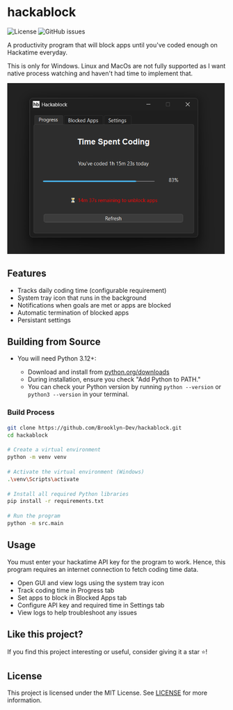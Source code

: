 # hackablock

![License](https://img.shields.io/badge/license-MIT-green)
![GitHub issues](https://img.shields.io/github/issues/Brooklyn-Dev/hackablock)

A productivity program that will block apps until you've coded enough on Hackatime everyday.

This is only for Windows. Linux and MacOs are not fully supported as I want native process watching and haven't had time to implement that.

<img src="screenshot.png" width="500" alt="Progress tab of the program UI"/>

## Features

-   Tracks daily coding time (configurable requirement)
-   System tray icon that runs in the background
-   Notifications when goals are met or apps are blocked
-   Automatic termination of blocked apps
-   Persistant settings

## Building from Source

- You will need Python 3.12+:

    -   Download and install from [python.org/downloads](https://www.python.org/downloads/)
    -   During installation, ensure you check "Add Python to PATH."
    -   You can check your Python version by running `python --version` or `python3 --version` in your terminal.

### Build Process

```bash
git clone https://github.com/Brooklyn-Dev/hackablock.git
cd hackablock

# Create a virtual environment
python -m venv venv

# Activate the virtual environment (Windows)
.\venv\Scripts\activate

# Install all required Python libraries
pip install -r requirements.txt

# Run the program
python -m src.main
```

## Usage

You must enter your hackatime API key for the program to work. Hence, this program requires an internet connection to fetch coding time data.

-   Open GUI and view logs using the system tray icon
-   Track coding time in Progress tab
-   Set apps to block in Blocked Apps tab
-   Configure API key and required time in Settings tab
-   View logs to help troubleshoot any issues

## Like this project?

If you find this project interesting or useful, consider giving it a star ⭐️!

## License

This project is licensed under the MIT License. See [LICENSE](LICENSE) for more information.

